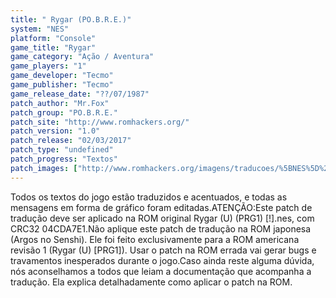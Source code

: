 ```yaml
---
title: " Rygar (PO.B.R.E.)"
system: "NES"
platform: "Console"
game_title: "Rygar"
game_category: "Ação / Aventura"
game_players: "1"
game_developer: "Tecmo"
game_publisher: "Tecmo"
game_release_date: "??/07/1987"
patch_author: "Mr.Fox"
patch_group: "PO.B.R.E."
patch_site: "http://www.romhackers.org/"
patch_version: "1.0"
patch_release: "02/03/2017"
patch_type: "undefined"
patch_progress: "Textos"
patch_images: ["http://www.romhackers.org/imagens/traducoes/%5BNES%5D%20Rygar%20-%20POBRE%20-%201.png","http://www.romhackers.org/imagens/traducoes/%5BNES%5D%20Rygar%20-%20POBRE%20-%202.png","http://www.romhackers.org/imagens/traducoes/%5BNES%5D%20Rygar%20-%20POBRE%20-%203.png"]
---
```

Todos os textos do jogo estão traduzidos e acentuados, e todas as mensagens em forma de gráfico foram editadas.ATENÇÃO:Este patch de tradução deve ser aplicado na ROM original Rygar (U) (PRG1) [!].nes, com CRC32 04CDA7E1.Não aplique este patch de tradução na ROM japonesa (Argos no Senshi). Ele foi feito exclusivamente para a ROM americana revisão 1 (Rygar (U) [PRG1]). Usar o patch na ROM errada vai gerar bugs e travamentos inesperados durante o jogo.Caso ainda reste alguma dúvida, nós aconselhamos a todos que leiam a documentação que acompanha a tradução. Ela explica detalhadamente como aplicar o patch na ROM.